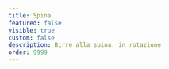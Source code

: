 ```yaml
---
title: Spina
featured: false
visible: true
custom: false
description: Birre alla spina. in rotazione
order: 9999
---
```

